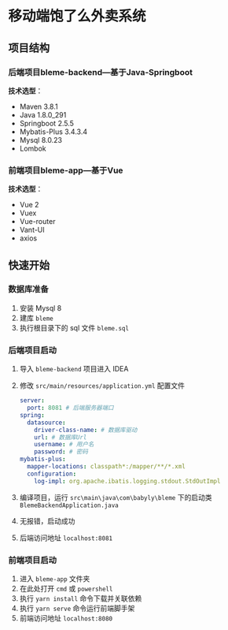 # 移动端饱了么外卖系统

## 项目结构

### 后端项目bleme-backend—基于Java-Springboot

**技术选型**：

- Maven 3.8.1
- Java 1.8.0_291
- Springboot 2.5.5
- Mybatis-Plus 3.4.3.4
- Mysql 8.0.23
- Lombok

### 前端项目bleme-app—基于Vue

**技术选型**：

- Vue 2
- Vuex
- Vue-router
- Vant-UI
- axios

## 快速开始

### 数据库准备

1. 安装 Mysql 8
2. 建库 `bleme`
3. 执行根目录下的 sql 文件 `bleme.sql`

### 后端项目启动

1. 导入 `bleme-backend` 项目进入 IDEA

2. 修改 `src/main/resources/application.yml` 配置文件

   ```yml
   server:
     port: 8081 # 后端服务器端口
   spring:
     datasource:
       driver-class-name: # 数据库驱动
       url: # 数据库Url
       username: # 用户名
       password: # 密码
   mybatis-plus:
     mapper-locations: classpath*:/mapper/**/*.xml
     configuration:
       log-impl: org.apache.ibatis.logging.stdout.StdOutImpl
   ```

3. 编译项目，运行 `src\main\java\com\babyly\bleme` 下的启动类 `BlemeBackendApplication.java`

4. 无报错，启动成功

5. 后端访问地址 `localhost:8081`

### 前端项目启动

1. 进入 `bleme-app` 文件夹
2. 在此处打开 `cmd` 或 `powershell`
3. 执行 `yarn install` 命令下载并关联依赖
4. 执行 `yarn serve` 命令运行前端脚手架
5. 前端访问地址 `localhost:8080`






